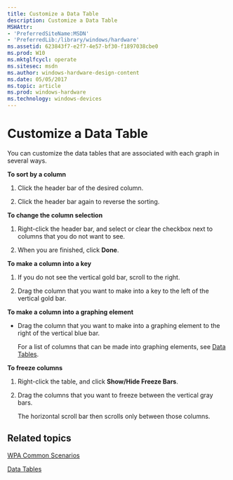 ```yaml
---
title: Customize a Data Table
description: Customize a Data Table
MSHAttr:
- 'PreferredSiteName:MSDN'
- 'PreferredLib:/library/windows/hardware'
ms.assetid: 623843f7-e2f7-4e57-bf30-f1897038cbe0
ms.prod: W10
ms.mktglfcycl: operate
ms.sitesec: msdn
ms.author: windows-hardware-design-content
ms.date: 05/05/2017
ms.topic: article
ms.prod: windows-hardware
ms.technology: windows-devices
---
```


# Customize a Data Table


You can customize the data tables that are associated with each graph in several ways.

**To sort by a column**

1.  Click the header bar of the desired column.

2.  Click the header bar again to reverse the sorting.

**To change the column selection**

1.  Right-click the header bar, and select or clear the checkbox next to columns that you do not want to see.

2.  When you are finished, click **Done**.

**To make a column into a key**

1.  If you do not see the vertical gold bar, scroll to the right.

2.  Drag the column that you want to make into a key to the left of the vertical gold bar.

**To make a column into a graphing element**

-   Drag the column that you want to make into a graphing element to the right of the vertical blue bar.

    For a list of columns that can be made into graphing elements, see [Data Tables](data-tables.md).

**To freeze columns**

1.  Right-click the table, and click **Show/Hide Freeze Bars**.

2.  Drag the columns that you want to freeze between the vertical gray bars.

    The horizontal scroll bar then scrolls only between those columns.

## Related topics


[WPA Common Scenarios](windows-performance-analyzer-common-scenarios.md)

[Data Tables](data-tables.md)

 

 







